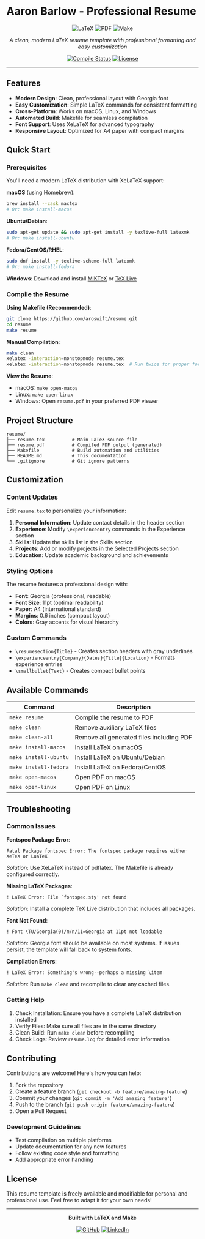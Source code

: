 # Aaron Barlow - Professional Resume

<div align="center">

![LaTeX](https://img.shields.io/badge/LaTeX-47A141?style=for-the-badge&logo=latex&logoColor=white)
![PDF](https://img.shields.io/badge/PDF-FF0000?style=for-the-badge&logo=adobe-acrobat-reader&logoColor=white)
![Make](https://img.shields.io/badge/Make-FF6B35?style=for-the-badge&logo=gnu&logoColor=white)

*A clean, modern LaTeX resume template with professional formatting and easy customization*

[![Compile Status](https://img.shields.io/badge/Compile-Status-success?style=flat-square)](https://github.com/aroswift/resume)
[![License](https://img.shields.io/badge/License-MIT-blue.svg?style=flat-square)](LICENSE)

</div>

---

## Features

- **Modern Design**: Clean, professional layout with Georgia font
- **Easy Customization**: Simple LaTeX commands for consistent formatting
- **Cross-Platform**: Works on macOS, Linux, and Windows
- **Automated Build**: Makefile for seamless compilation
- **Font Support**: Uses XeLaTeX for advanced typography
- **Responsive Layout**: Optimized for A4 paper with compact margins

## Quick Start

### Prerequisites

You'll need a modern LaTeX distribution with XeLaTeX support:

**macOS** (using Homebrew):
```bash
brew install --cask mactex
# Or: make install-macos
```

**Ubuntu/Debian**:
```bash
sudo apt-get update && sudo apt-get install -y texlive-full latexmk
# Or: make install-ubuntu
```

**Fedora/CentOS/RHEL**:
```bash
sudo dnf install -y texlive-scheme-full latexmk
# Or: make install-fedora
```

**Windows**: Download and install [MiKTeX](https://miktex.org/download) or [TeX Live](https://www.tug.org/texlive/)

### Compile the Resume

**Using Makefile (Recommended)**:
```bash
git clone https://github.com/aroswift/resume.git
cd resume
make resume
```

**Manual Compilation**:
```bash
make clean
xelatex -interaction=nonstopmode resume.tex
xelatex -interaction=nonstopmode resume.tex  # Run twice for proper formatting
```

**View the Resume**:
- macOS: `make open-macos`
- Linux: `make open-linux`
- Windows: Open `resume.pdf` in your preferred PDF viewer

## Project Structure

```
resume/
├── resume.tex          # Main LaTeX source file
├── resume.pdf          # Compiled PDF output (generated)
├── Makefile            # Build automation and utilities
├── README.md           # This documentation
└── .gitignore          # Git ignore patterns
```

## Customization

### Content Updates

Edit `resume.tex` to personalize your information:

1. **Personal Information**: Update contact details in the header section
2. **Experience**: Modify `\experienceentry` commands in the Experience section
3. **Skills**: Update the skills list in the Skills section
4. **Projects**: Add or modify projects in the Selected Projects section
5. **Education**: Update academic background and achievements

### Styling Options

The resume features a professional design with:
- **Font**: Georgia (professional, readable)
- **Font Size**: 11pt (optimal readability)
- **Paper**: A4 (international standard)
- **Margins**: 0.6 inches (compact layout)
- **Colors**: Gray accents for visual hierarchy

### Custom Commands

- `\resumesection{Title}` - Creates section headers with gray underlines
- `\experienceentry{Company}{Dates}{Title}{Location}` - Formats experience entries
- `\smallbullet{Text}` - Creates compact bullet points

## Available Commands

| Command | Description |
|---------|-------------|
| `make resume` | Compile the resume to PDF |
| `make clean` | Remove auxiliary LaTeX files |
| `make clean-all` | Remove all generated files including PDF |
| `make install-macos` | Install LaTeX on macOS |
| `make install-ubuntu` | Install LaTeX on Ubuntu/Debian |
| `make install-fedora` | Install LaTeX on Fedora/CentOS |
| `make open-macos` | Open PDF on macOS |
| `make open-linux` | Open PDF on Linux |

## Troubleshooting

### Common Issues

**Fontspec Package Error**:
```
Fatal Package fontspec Error: The fontspec package requires either XeTeX or LuaTeX
```
*Solution*: Use XeLaTeX instead of pdflatex. The Makefile is already configured correctly.

**Missing LaTeX Packages**:
```
! LaTeX Error: File `fontspec.sty' not found
```
*Solution*: Install a complete TeX Live distribution that includes all packages.

**Font Not Found**:
```
! Font \TU/Georgia(0)/m/n/11=Georgia at 11pt not loadable
```
*Solution*: Georgia font should be available on most systems. If issues persist, the template will fall back to system fonts.

**Compilation Errors**:
```
! LaTeX Error: Something's wrong--perhaps a missing \item
```
*Solution*: Run `make clean` and recompile to clear any cached files.

### Getting Help

1. Check Installation: Ensure you have a complete LaTeX distribution installed
2. Verify Files: Make sure all files are in the same directory
3. Clean Build: Run `make clean` before recompiling
4. Check Logs: Review `resume.log` for detailed error information

## Contributing

Contributions are welcome! Here's how you can help:

1. Fork the repository
2. Create a feature branch (`git checkout -b feature/amazing-feature`)
3. Commit your changes (`git commit -m 'Add amazing feature'`)
4. Push to the branch (`git push origin feature/amazing-feature`)
5. Open a Pull Request

### Development Guidelines

- Test compilation on multiple platforms
- Update documentation for any new features
- Follow existing code style and formatting
- Add appropriate error handling

## License

This resume template is freely available and modifiable for personal and professional use. Feel free to adapt it for your own needs!

---

<div align="center">

**Built with LaTeX and Make**

[![GitHub](https://img.shields.io/badge/GitHub-100000?style=for-the-badge&logo=github&logoColor=white)](https://github.com/aroswift)
[![LinkedIn](https://img.shields.io/badge/LinkedIn-0077B5?style=for-the-badge&logo=linkedin&logoColor=white)](https://linkedin.com/in/allaaronbarlow)

</div>
